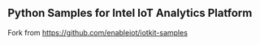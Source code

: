 ## Python Samples for Intel IoT Analytics Platform

Fork from https://github.com/enableiot/iotkit-samples